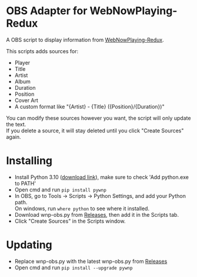 # OBS Adapter for WebNowPlaying-Redux
A OBS script to display information from [WebNowPlaying-Redux](https://github.com/keifufu/WebNowPlaying-Redux).

This scripts adds sources for:
- Player
- Title
- Artist
- Album
- Duration
- Position
- Cover Art
- A custom format like "{Artist} - {Title} ({Position}/{Duration})"

You can modify these sources however you want, the script will only update the text.  
If you delete a source, it will stay deleted until you click "Create Sources" again.

# Installing
- Install Python 3.10 ([download link](https://www.python.org/downloads/release/python-31010/)), make sure to check 'Add python.exe to PATH'
- Open cmd and run `pip install pywnp`
- In OBS, go to Tools -> Scripts -> Python Settings, and add your Python path.  
  On windows, run `where python` to see where it installed.
- Download wnp-obs.py from [Releases](https://github.com/keifufu/WebNowPlaying-Redux-OBS/releases/latest), then add it in the Scripts tab.
- Click "Create Sources" in the Scripts window.

# Updating
- Replace wnp-obs.py with the latest wnp-obs.py from [Releases](https://github.com/keifufu/WebNowPlaying-Redux-OBS/releases/latest)
- Open cmd and run `pip install --upgrade pywnp`